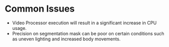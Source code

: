 # Common Issues

* Video Processor execution will result in a significant increase in CPU usage.
* Precision on segmentation mask can be poor on certain conditions such as uneven lighting and increased body movements.
